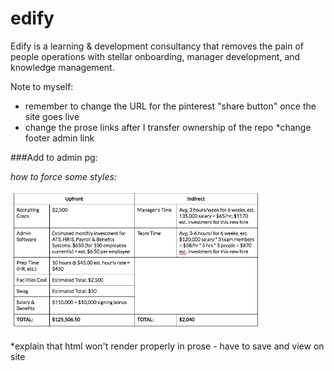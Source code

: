 # edify
Edify is a learning &amp; development consultancy that removes the pain of people operations with stellar onboarding, manager development, and knowledge management.



 Note to myself:
 * remember to change the URL for the pinterest "share button" once the site goes live
 * change the prose links after I transfer ownership of the repo
 *change footer admin link

###Add to admin pg:

*how to force some styles:*
<div class="clearfix bottommargin"></div>
<div class="clearfix"></div>
<img style="width: 80%!important;" alt="upfront & indirect onboarding costs for mid-level engineer" src="/img/cost-of-not-onboarding4.png">

*explain that html won't render properly in prose - have to save and view on site